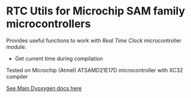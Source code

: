 # RTC Utils for Microchip SAM family microcontrollers 

Provides useful functions to work with *Real Time Clock* microcontroller module:

* Get current time during compilation

Tested on Microchip (Atmel) ATSAMD21E17D microcontroller with XC32 compiler

[See Main Dyoxygen docs here](https://polesskiy-dev.github.io/sam-rtc-utils/sam-rtc-utils_8c.html)